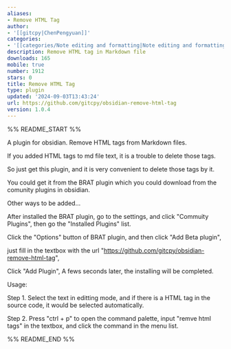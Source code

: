 ```yaml
---
aliases:
- Remove HTML Tag
author:
- '[[gitcpy|ChenPengyuan]]'
categories:
- '[[categories/Note editing and formatting|Note editing and formatting]]'
description: Remove HTML tag in Markdown file
downloads: 165
mobile: true
number: 1912
stars: 0
title: Remove HTML Tag
type: plugin
updated: '2024-09-03T13:43:24'
url: https://github.com/gitcpy/obsidian-remove-html-tag
version: 1.0.4
---
```


%% README_START %%

A plugin for obsidian. Remove HTML tags from Markdown files. 

If you added HTML tags to md file text, it is a trouble to delete those tags. 

So just get this plugin, and it is very convenient to delete those tags by it.

You could get it from the BRAT plugin which you could download from the comunity plugins in obsidian. 

Other ways to be added...

After installed the BRAT plugin, go to the settings, and click "Commuity Plugins", then go the "Installed Plugins" list. 

Click the "Options" button of BRAT plugin, and then click "Add Beta plugin", 

just fill in the textbox with the url "https://github.com/gitcpy/obsidian-remove-html-tag",

Click "Add Plugin", A fews seconds later, the installing will be completed.

Usage:

  Step 1. Select the text in editting mode, and if there is a HTML tag in the source code, it would be selected automatically.

  Step 2. Press "ctrl + p" to open the command palette, input "remve html tags" in the textbox, and click the command in the menu list.




%% README_END %%